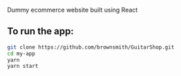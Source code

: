 Dummy ecommerce website built using React

## To run the app:

```sh
git clone https://github.com/brownsmith/GuitarShop.git
cd my-app
yarn
yarn start
```
